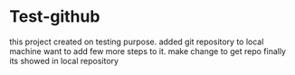# Test-github
this project created on testing purpose.
added git repository to local machine
want to add few more steps to it.
make change to get repo
finally its showed in local repository